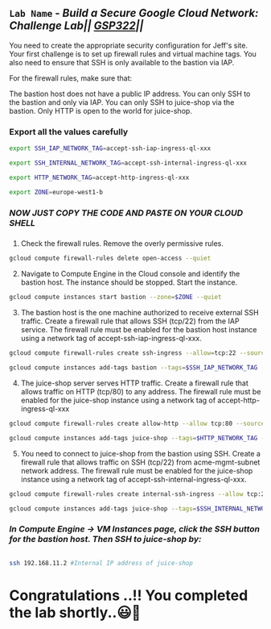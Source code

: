 ## `Lab Name` - *Build a Secure Google Cloud Network: Challenge Lab|| [GSP322](https://www.cloudskillsboost.google/course_templates/654/labs/464661)||*

You need to create the appropriate security configuration for Jeff's site. Your first challenge is to set up firewall rules and virtual machine tags. You also need to ensure that SSH is only available to the bastion via IAP.

For the firewall rules, make sure that:

The bastion host does not have a public IP address.
You can only SSH to the bastion and only via IAP.
You can only SSH to juice-shop via the bastion.
Only HTTP is open to the world for juice-shop.

### Export all the values carefully

```bash
export SSH_IAP_NETWORK_TAG=accept-ssh-iap-ingress-ql-xxx

export SSH_INTERNAL_NETWORK_TAG=accept-ssh-internal-ingress-ql-xxx

export HTTP_NETWORK_TAG=accept-http-ingress-ql-xxx

export ZONE=europe-west1-b
```
###
###


### ***NOW JUST COPY THE CODE AND PASTE ON YOUR CLOUD SHELL***
###
###

1. Check the firewall rules. Remove the overly permissive rules.
```bash
gcloud compute firewall-rules delete open-access --quiet
```

2. Navigate to Compute Engine in the Cloud console and identify the bastion host. The instance should be stopped. Start the instance.

```bash
gcloud compute instances start bastion --zone=$ZONE --quiet
```

3. The bastion host is the one machine authorized to receive external SSH traffic. Create a firewall rule that allows SSH (tcp/22) from the IAP service. The firewall rule must be enabled for the bastion host instance using a network tag of accept-ssh-iap-ingress-ql-xxx.

```bash
gcloud compute firewall-rules create ssh-ingress --allow=tcp:22 --source-ranges 35.235.240.0/20 --target-tags $SSH_IAP_NETWORK_TAG --network acme-vpc --quiet

gcloud compute instances add-tags bastion --tags=$SSH_IAP_NETWORK_TAG --zone=$ZONE --quiet
```


4. The juice-shop server serves HTTP traffic. Create a firewall rule that allows traffic on HTTP (tcp/80) to any address. The firewall rule must be enabled for the juice-shop instance using a network tag of accept-http-ingress-ql-xxx

```bash
gcloud compute firewall-rules create allow-http --allow tcp:80 --source-ranges 0.0.0.0/0 --target-tags=$HTTP_NETWORK_TAG --network=acme-vpc --quiet

gcloud compute instances add-tags juice-shop --tags=$HTTP_NETWORK_TAG --zone=$ZONE --quiet

```

5. You need to connect to juice-shop from the bastion using SSH. Create a firewall rule that allows traffic on SSH (tcp/22) from acme-mgmt-subnet network address. The firewall rule must be enabled for the juice-shop instance using a network tag of accept-ssh-internal-ingress-ql-xxx.

```bash
gcloud compute firewall-rules create internal-ssh-ingress --allow tcp:22 --source-ranges=192.168.10.0/24 --target-tags=$SSH_INTERNAL_NETWORK_TAG --network=acme-vpc --quiet

gcloud compute instances add-tags juice-shop --tags=$SSH_INTERNAL_NETWORK_TAG --zone=$ZONE --quiet

```

### ***In Compute Engine -> VM Instances page, click the SSH button for the bastion host. Then SSH to juice-shop by:***



```bash

ssh 192.168.11.2 #Internal IP address of juice-shop

```

# Congratulations ..!! You completed the lab shortly..😃💯